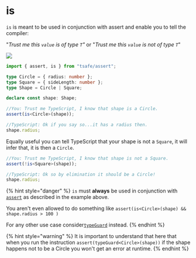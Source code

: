 # is

`is` is meant to be used in conjunction with assert and enable you to tell the compiler:

"_Trust me this `value` is of type `T`"_ or "_Trust me this `value` is not of type `T`_"

![](https://user-images.githubusercontent.com/6702424/118082020-c2e5dd80-b3bc-11eb-9ea9-71fa8206f704.gif)

```typescript
import { assert, is } from "tsafe/assert";

type Circle = { radius: number };
type Square = { sideLength: number };
type Shape = Circle | Square;

declare const shape: Shape;

//You: Trust me TypeScript, I know that shape is a Circle.
assert(is<Circle>(shape));

//TypeScript: Ok if you say so...it has a radius then.
shape.radius;
```

Equally useful you can tell TypeScript that your shape is not a `Square`, it will infer that, it is then a `Circle`.

```typescript
//You: Trust me TypeScript, I know that shape is not a Square.
assert(!is<Square>(shape));

//TypeScript: Ok so by elimination it should be a Circle!
shape.radius;
```

{% hint style="danger" %}
`is` must **always** be used in conjunction with [`assert`](assert.md) as described in the example above.

You aren't even allowed to do something like `assert(is<Circle>(shape) && shape.radius > 100 )`

For any other use case consider[`typeGuard`](typeguard.md) instead.
{% endhint %}

{% hint style="warning" %}
It is important to understand that here that when you run the instruction `assert(typeGuard<Circle>(shape))` if the shape happens not to be a Circle you won't get an error at runtime.
{% endhint %}
